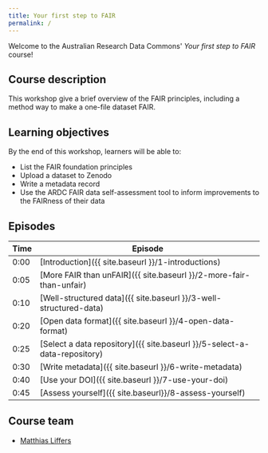 ```yaml
---
title: Your first step to FAIR
permalink: /
---
```


Welcome to the Australian Research Data Commons' *Your first step to FAIR* course!

## Course description

This workshop give a brief overview of the FAIR principles, including a method way to make a one-file dataset FAIR.

## Learning objectives

By the end of this workshop, learners will be able to:

* List the FAIR foundation principles
* Upload a dataset to Zenodo
* Write a metadata record
* Use the ARDC FAIR data self-assessment tool to inform improvements to the FAIRness of their data

## Episodes

| Time | Episode |
| --- | --- |
| 0:00 | [Introduction]({{ site.baseurl }}/1-introductions) |
| 0:05 | [More FAIR than unFAIR]({{ site.baseurl }}/2-more-fair-than-unfair) |
| 0:10 | [Well-structured data]({{ site.baseurl }}/3-well-structured-data) |
| 0:20 | [Open data format]({{ site.baseurl }}/4-open-data-format) |
| 0:25 | [Select a data repository]({{ site.baseurl }}/5-select-a-data-repository) |
| 0:30 | [Write metadata]({{ site.baseurl }}/6-write-metadata) |
| 0:40 | [Use your DOI]({{ site.baseurl }}/7-use-your-doi) |
| 0:45 | [Assess yourself]({{ site.baseurl}}/8-assess-yourself) |

## Course team

* [Matthias Liffers](https://orcid.org/0000-0002-3639-2080)
